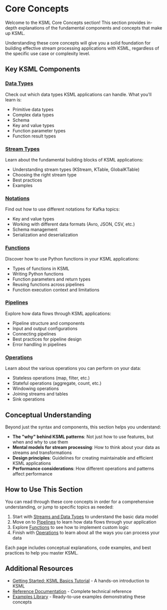 # Core Concepts

Welcome to the KSML Core Concepts section! This section provides in-depth explanations of the fundamental components and concepts that make up KSML.

Understanding these core concepts will give you a solid foundation for building effective stream processing applications with KSML, regardless of the specific use case or complexity level.

## Key KSML Components

### [ Data Types ](../reference/data-types-reference.md)

Check out which data types KSML applications can handle. What you'll learn is:

- Primitive data types
- Complex data types
- Schema 
- Key and value types
- Function parameter types
- Function result types

### [Stream Types](../reference/stream-types-reference.md)

Learn about the fundamental building blocks of KSML applications:

- Understanding stream types (KStream, KTable, GlobalKTable)
- Choosing the right stream type
- Best practices
- Examples

### [Notations](../reference/notation-reference.md)

Find out how to use different notations for Kafka topics:

- Key and value types
- Working with different data formats (Avro, JSON, CSV, etc.)
- Schema management
- Serialization and deserialization

### [Functions](functions.md)

Discover how to use Python functions in your KSML applications:

- Types of functions in KSML
- Writing Python functions
- Function parameters and return types
- Reusing functions across pipelines
- Function execution context and limitations

### [Pipelines](pipelines.md)

Explore how data flows through KSML applications:

- Pipeline structure and components
- Input and output configurations
- Connecting pipelines
- Best practices for pipeline design
- Error handling in pipelines

### [Operations](operations.md)

Learn about the various operations you can perform on your data:

- Stateless operations (map, filter, etc.)
- Stateful operations (aggregate, count, etc.)
- Windowing operations
- Joining streams and tables
- Sink operations

## Conceptual Understanding

Beyond just the syntax and components, this section helps you understand:

- **The "why" behind KSML patterns**: Not just how to use features, but when and why to use them
- **Mental models for stream processing**: How to think about your data as streams and transformations
- **Design principles**: Guidelines for creating maintainable and efficient KSML applications
- **Performance considerations**: How different operations and patterns affect performance

## How to Use This Section

You can read through these core concepts in order for a comprehensive understanding, or jump to specific topics as needed:

1. Start with [Streams and Data Types](../reference/stream-types-reference.md) to understand the basic data model
2. Move on to [Pipelines](pipelines.md) to learn how data flows through your application
3. Explore [Functions](functions.md) to see how to implement custom logic
4. Finish with [Operations](operations.md) to learn about all the ways you can process your data

Each page includes conceptual explanations, code examples, and best practices to help you master KSML.

## Additional Resources

- [Getting Started: KSML Basics Tutorial](../tutorials/getting-started/basics-tutorial.md) - A hands-on introduction to KSML
- [Reference Documentation](../reference/language-reference.md) - Complete technical reference
- [Examples Library](../resources/examples-library.md) - Ready-to-use examples demonstrating these concepts